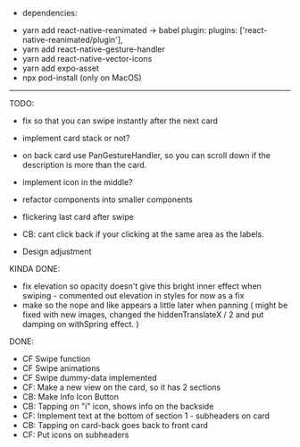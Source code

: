 * dependencies:
- yarn add react-native-reanimated -> babel plugin: plugins: ['react-native-reanimated/plugin'],
- yarn add react-native-gesture-handler
- yarn add react-native-vector-icons
- yarn add expo-asset
- npx pod-install (only on MacOS)


_____________________________________



TODO:
- fix so that you can swipe instantly after the next card
- implement card stack or not?
- on back card use PanGestureHandler, so you can scroll down if the description is more than the card.
- implement icon in the middle?
- refactor components into smaller components
- flickering last card after swipe
- CB: cant click back if your clicking at the same area as the labels.

- Design adjustment


KINDA DONE: 
- fix elevation so opacity doesn't give this bright inner effect when swiping - commented out elevation in styles for now as a fix
- make so the nope and like appears a little later when panning ( might be fixed with new images, changed the hiddenTranslateX / 2 and put damping on withSpring effect. )




DONE: 
- CF Swipe function
- CF Swipe animations
- CF Swipe dummy-data implemented
- CF: Make a new view on the card, so it has 2 sections
- CB: Make Info Icon Button
- CB: Tapping on "i" icon, shows info on the backside
- CF: Implement text at the bottom of section 1 - subheaders on card
- CB: Tapping on card-back goes back to front card
- CF: Put icons on subheaders
